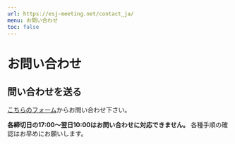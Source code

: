 ```yaml
---
url: https://esj-meeting.net/contact_ja/
menu: お問い合わせ
toc: false
---
```


# お問い合わせ

## 問い合わせを送る

[こちらのフォーム](https://otoiawase.jp/do/public/form/seitai/2)からお問い合わせ下さい。

**各締切日の17:00〜翌日10:00はお問い合わせに対応できません。**
各種手順の確認はお早めにお願いします。
